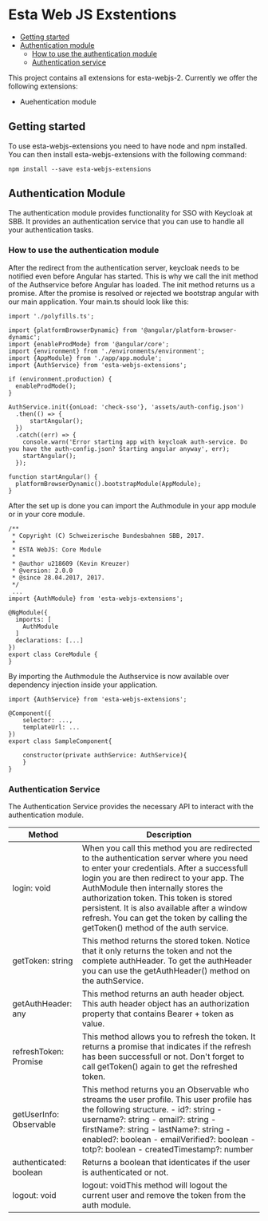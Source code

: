 # Esta Web JS Exstentions

  * [Getting started](#getting-started)
  * [Authentication module](#authentication-module)
    + [How to use the authentication module](#how-to-use-the-authentication-module)
    + [Authentication service](#authentication-service)

This project contains all extensions for esta-webjs-2.
Currently we offer the following extensions:
- Auehentication module

## Getting started
To use esta-webjs-extensions you need to have node and npm installed.
You can then install esta-webjs-extensions with the following command:

```
npm install --save esta-webjs-extensions
```

## Authentication Module
The authentication module provides functionality for SSO
with Keycloak at SBB. It provides an authentication service that you
can use to handle all your authentication tasks.

### How to use the authentication module
After the redirect from the authentication server, keycloak needs to be
notified even before Angular has started. This is why we call the init method
 of the Authservice before Angular has loaded. The init method returns
  us a promise. After the promise is resolved or rejected we bootstrap angular
  with our main application. Your main.ts should look like this:

```
import './polyfills.ts';

import {platformBrowserDynamic} from '@angular/platform-browser-dynamic';
import {enableProdMode} from '@angular/core';
import {environment} from './environments/environment';
import {AppModule} from './app/app.module';
import {AuthService} from 'esta-webjs-extensions';

if (environment.production) {
  enableProdMode();
}

AuthService.init({onLoad: 'check-sso'}, 'assets/auth-config.json')
  .then(() => {
      startAngular();
  })
  .catch((err) => {
    console.warn('Error starting app with keycloak auth-service. Do you have the auth-config.json? Starting angular anyway', err);
    startAngular();
  });

function startAngular() {
  platformBrowserDynamic().bootstrapModule(AppModule);
}
```

After the set up is done you can import the Authmodule in your app module or in your core module.

```
/**
 * Copyright (C) Schweizerische Bundesbahnen SBB, 2017.
 *
 * ESTA WebJS: Core Module
 *
 * @author u218609 (Kevin Kreuzer)
 * @version: 2.0.0
 * @since 28.04.2017, 2017.
 */
 ...
import {AuthModule} from 'esta-webjs-extensions';

@NgModule({
  imports: [
    AuthModule
  ]
  declarations: [...]
})
export class CoreModule {
}
```

By importing the Authmodule the Authservice is now available over dependency injection inside your application.
```
import {AuthService} from 'esta-webjs-extensions';

@Component({
    selector: ...,
    templateUrl: ...
})
export class SampleComponent{

    constructor(private authService: AuthService){
    }
}
```

### Authentication Service
The Authentication Service provides the necessary API to interact with
the authentication module.

| Method                                   	| Description                                                                                                                                                                                                                                                                                                                                                                                                 	|
|------------------------------------------	|-------------------------------------------------------------------------------------------------------------------------------------------------------------------------------------------------------------------------------------------------------------------------------------------------------------------------------------------------------------------------------------------------------------	|
| login: void                              	| When you call this method you are redirected to the authentication server where you need to enter your credentials. After a successfull login you are then redirect to your app. The AuthModule then internally stores the authorization token. This token is stored persistent. It is also available after a window refresh. You can get the token by calling the getToken() method of the auth service.   	|
| getToken: string                         	| This method returns the stored token. Notice that it only returns the token and not the complete authHeader. To get the authHeader you can use the getAuthHeader() method on the authService.                                                                                                                                                                                                               	|
| getAuthHeader: any                       	| This method returns an auth header object. This auth header object has an authorization property that contains Bearer + token as value.                                                                                                                                                                                                                                                                     	|
| refreshToken: Promise<boolean>           	| This method allows you to refresh the token. It returns a promise that indicates if the refresh has been successfull or not. Don't forget to call getToken() again to get the refreshed token.                                                                                                                                                                                                              	|
| getUserInfo: Observable<KeycloakProfile> 	| This method returns you an Observable who streams the user profile. This user profile has the following structure. - id?: string - username?: string - email?: string - firstName?: string - lastName?: string - enabled?: boolean - emailVerified?: boolean - totp?: boolean - createdTimestamp?: number                                                                                                   	|
| authenticated: boolean                   	| Returns a boolean that identicates if the user is authenticated or not.                                                                                                                                                                                                                                                                                                                                     	|
| logout: void                             	| logout: voidThis method will logout the current user and remove the token from the auth module.                                                                                                                                                                                                                                                                                                             	|
